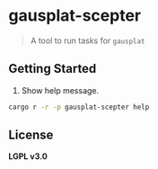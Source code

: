 # gausplat-scepter

> A tool to run tasks for `gausplat`

## Getting Started

1. Show help message.

  ```sh
  cargo r -r -p gausplat-scepter help
  ```

## License

**LGPL v3.0**
